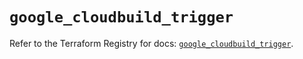 # `google_cloudbuild_trigger`

Refer to the Terraform Registry for docs: [`google_cloudbuild_trigger`](https://registry.terraform.io/providers/hashicorp/google/6.35.0/docs/resources/cloudbuild_trigger).
